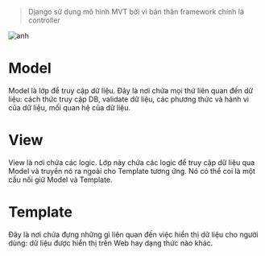 > Django sử dụng mô hình MVT bởi vì bản thân framework chính là controller 

![anh](https://manhhomienbienthuy.bitbucket.io/images/MTV.png)
# Model
Model là lớp để truy cập dữ liệu. Đây là nơi chứa mọi thứ liên quan đến dữ liệu: cách thức truy cập DB, validate dữ liệu, các phương thức và hành vi của dữ liệu, mối quan hệ của dữ liệu.
# View
View là nơi chứa các logic. Lớp này chứa các logic để truy cập dữ liệu qua Model và truyền nó ra ngoài cho Template tương ứng. Nó có thể coi là một cầu nối giữ Model và Template.

# Template
Đây là nơi chứa đựng những gì liên quan đến việc hiển thị dữ liệu cho người dùng: dữ liệu được hiển thị trên Web hay dạng thức nào khác.
